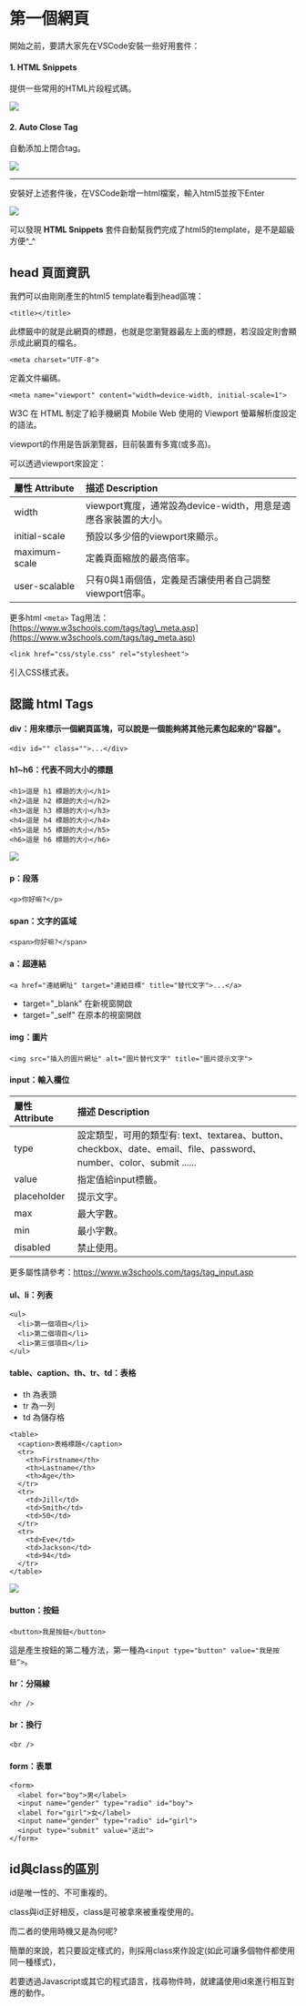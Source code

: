 # 第一個網頁

開始之前，要請大家先在VSCode安裝一些好用套件：

#### 1. **HTML Snippets**

提供一些常用的HTML片段程式碼。

![](/assets/html-plugin-1.png)

#### 2. Auto Close Tag

自動添加上閉合tag。

![](/assets/html-plugin-2.png)

---

安裝好上述套件後，在VSCode新增一html檔案，輸入html5並按下Enter

![](/assets/auto-html5.gif)

可以發現 **HTML Snippets** 套件自動幫我們完成了html5的template，是不是超級方便^_^

## head 頁面資訊

我們可以由剛剛產生的html5 template看到head區塊：

```
<title></title>
```

此標籤中的就是此網頁的標題，也就是您瀏覽器最左上面的標題，若沒設定則會顯示成此網頁的檔名。


```
<meta charset="UTF-8">
```

定義文件編碼。


```
<meta name="viewport" content="width=device-width, initial-scale=1">
```

W3C 在 HTML 制定了給手機網頁 Mobile Web 使用的 Viewport 螢幕解析度設定的語法。

viewport的作用是告訴瀏覽器，目前裝置有多寬\(或多高\)。

可以透過viewport來設定：

| 屬性 Attribute | 描述 Description                                               |
| :------------- | :------------------------------------------------------------- |
| width          | viewport寬度，通常設為device-width，用意是適應各家裝置的大小。 |
| initial-scale  | 預設以多少倍的viewport來顯示。                                 |
| maximum-scale  | 定義頁面縮放的最高倍率。                                       |
| user-scalable  | 只有0與1兩個值，定義是否讓使用者自己調整viewport倍率。         |

更多html `<meta>` Tag用法：[https://www.w3schools.com/tags/tag\_meta.asp](https://www.w3schools.com/tags/tag_meta.asp)


```
<link href="css/style.css" rel="stylesheet">
```

引入CSS樣式表。

## 認識 html Tags

#### div：用來標示一個網頁區塊，可以說是一個能夠將其他元素包起來的"容器"。

```
<div id="" class="">...</div>
```
#### h1~h6：代表不同大小的標題
```
<h1>這是 h1 標題的大小</h1>
<h2>這是 h2 標題的大小</h2>
<h3>這是 h3 標題的大小</h3>
<h4>這是 h4 標題的大小</h4>
<h5>這是 h5 標題的大小</h5>
<h6>這是 h6 標題的大小</h6>
```
![](/assets/h1toh6.png)

#### p：段落
```
<p>你好嘛?</p>
```

#### span：文字的區域
```
<span>你好嘛?</span>
```

#### a：超連結

```
<a href="連結網址" target="連結目標" title="替代文字">...</a>
```
- target="_blank"  在新視窗開啟
- target="_self"  在原本的視窗開啟

#### img：圖片
```
<img src="插入的圖片網址" alt="圖片替代文字" title="圖片提示文字">
```

#### input：輸入欄位
| 屬性 Attribute | 描述 Description                                                                                                    |
| :------------- | :------------------------------------------------------------------------------------------------------------------ |
| type           | 設定類型，可用的類型有: text、textarea、button、checkbox、date、email、file、password、number、color、submit ...... |
| value          | 指定值給input標籤。                                                                                                 |
| placeholder    | 提示文字。                                                                                                          |
| max            | 最大字數。                                                                                                          |
| min            | 最小字數。                                                                                                          |
| disabled       | 禁止使用。                                                                                                          |
更多屬性請參考：https://www.w3schools.com/tags/tag_input.asp


#### ul、li：列表
```
<ul>
  <li>第一個項目</li>
  <li>第二個項目</li>
  <li>第三個項目</li>
</ul>
```

#### table、caption、th、tr、td：表格
- th 為表頭
- tr 為一列
- td 為儲存格
```
<table>
  <caption>表格標題</caption>
  <tr>
    <th>Firstname</th>
    <th>Lastname</th> 
    <th>Age</th>
  </tr>
  <tr>
    <td>Jill</td>
    <td>Smith</td> 
    <td>50</td>
  </tr>
  <tr>
    <td>Eve</td>
    <td>Jackson</td> 
    <td>94</td>
  </tr>
</table>
```
![](/assets/html-table.png)
#### button：按鈕
```
<button>我是按鈕</button>
```
這是產生按鈕的第二種方法，第一種為`<input type="button" value="我是按鈕">`。
#### hr：分隔線
```
<hr />
```
#### br：換行
```
<br />
```

#### form：表單
```
<form>
  <label for="boy">男</label>
  <input name="gender" type="radio" id="boy">
  <label for="girl">女</label>
  <input name="gender" type="radio" id="girl">
  <input type="submit" value="送出">
</form>

```

## id與class的區別
id是唯一性的、不可重複的。

class與id正好相反，class是可被拿來被重複使用的。

而二者的使用時機又是為何呢?

簡單的來說，若只要設定樣式的，則採用class來作設定(如此可讓多個物件都使用同一種樣式)，

若要透過Javascript或其它的程式語言，找尋物件時，就建議使用id來進行相互對應的動作。